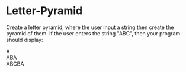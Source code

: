 # Letter-Pyramid
Create a letter pyramid, where the user input a string then create the pyramid of them. 
If the user enters the string "ABC", then your program should display:

  A                                                                                                                    
 ABA                                                                                                                   
ABCBA 
